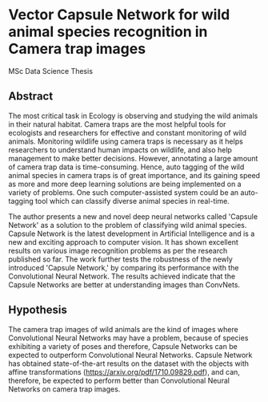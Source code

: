 # Vector Capsule Network for wild animal species recognition in Camera trap images
MSc Data Science Thesis

## Abstract
The most critical task in Ecology is observing and studying the wild animals in their natural
habitat. Camera traps are the most helpful tools for ecologists and researchers for effective
and constant monitoring of wild animals. Monitoring wildlife using camera traps is necessary
as it helps researchers to understand human impacts on wildlife, and also help management to
make better decisions. However, annotating a large amount of camera trap data is
time-consuming. Hence, auto tagging of the wild animal species in camera traps is of great
importance, and its gaining speed as more and more deep learning solutions are being
implemented on a variety of problems. One such computer-assisted system could be an
auto-tagging tool which can classify diverse animal species in real-time.

The author presents a new and novel deep neural networks called 'Capsule Network' as a solution
to the problem of classifying wild animal species. Capsule Network is the latest development
in Artificial Intelligence and is a new and exciting approach to computer vision. It has shown
excellent results on various image recognition problems as per the research published so far.
The work further tests the robustness of the newly introduced 'Capsule Network,' by
comparing its performance with the Convolutional Neural Network. The results achieved
indicate that the Capsule Networks are better at understanding images than ConvNets.

## Hypothesis
The camera trap images of wild animals are the kind of images where Convolutional Neural
Networks may have a problem, because of species exhibiting a variety of poses and therefore,
Capsule Networks can be expected to outperform Convolutional Neural Networks. Capsule
Network has obtained state-of-the-art results on the dataset with the objects with affine
transformations (https://arxiv.org/pdf/1710.09829.pdf), and can, therefore, be expected to
perform better than Convolutional Neural Networks on camera trap images.




